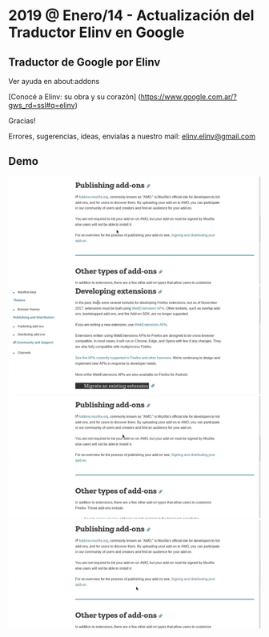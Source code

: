 # 2019 @ Enero/14  - Actualización del Traductor Elinv en Google
## Traductor de Google por Elinv

Ver ayuda en about:addons

[Conocé a Elinv: su obra y su corazón]
(https://www.google.com.ar/?gws_rd=ssl#q=elinv)

Gracias!

Errores, sugerencias, ideas, envialas a nuestro mail: <elinv.elinv@gmail.com>

## 	Demo

![demo](./videoTut/VideoTraducInGoogle.gif)
![demo](./videoTut/VideoTraducInSitu.gif)
![demo](./videoTut/VideoTraducMultitrad.gif)
![demo](./videoTut/VideoTraducPagEntera.gif)

